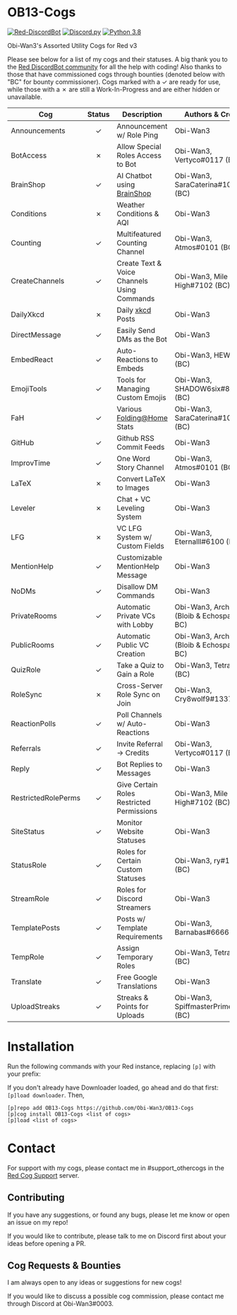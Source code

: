 # OB13-Cogs
[![Red-DiscordBot](https://img.shields.io/badge/Red--DiscordBot-V3-red.svg)](https://github.com/Cog-Creators/Red-DiscordBot)
[![Discord.py](https://img.shields.io/badge/Discord.py-rewrite-blue.svg)](https://github.com/Rapptz/discord.py/tree/rewrite)
[![Python 3.8](https://img.shields.io/pypi/pyversions/Red-Discordbot)](https://www.python.org/downloads/)

Obi-Wan3's Assorted Utility Cogs for Red v3

Please see below for a list of my cogs and their statuses. 
A big thank you to the [Red DiscordBot community](https://discord.gg/red) for all the help with coding! 
Also thanks to those that have commissioned cogs through bounties (denoted below with "BC" for bounty commissioner). 
Cogs marked with a ✓ are ready for use, while those with a ✗ are still a Work-In-Progress and are either hidden or unavailable.

| Cog | Status | Description | Authors & Credits |
| --- | :---: | --- | --- |
| Announcements | ✓ | Announcement w/ Role Ping | Obi-Wan3 |
| BotAccess | ✗ | Allow Special Roles Access to Bot | Obi-Wan3, Vertyco#0117 (BC) |
| BrainShop | ✓ | AI Chatbot using [BrainShop](https://brainshop.ai/) | Obi-Wan3, SaraCaterina#1015 (BC) |
| Conditions | ✗ | Weather Conditions & AQI | Obi-Wan3 |
| Counting | ✓ | Multifeatured Counting Channel | Obi-Wan3, Atmos#0101 (BC) |
| CreateChannels | ✓ | Create Text & Voice Channels Using Commands | Obi-Wan3, Mile High#7102 (BC) |
| DailyXkcd | ✗ | Daily [xkcd](http://xkcd.com/) Posts | Obi-Wan3 |
| DirectMessage | ✓ | Easily Send DMs as the Bot | Obi-Wan3 |
| EmbedReact | ✓ | Auto-Reactions to Embeds | Obi-Wan3, HEW#6942 (BC) |
| EmojiTools | ✓ | Tools for Managing Custom Emojis | Obi-Wan3, SHADOW6six#8807 (BC) |
| FaH | ✓ | Various [Folding@Home](https://foldingathome.org/) Stats | Obi-Wan3, SaraCaterina#1015 (BC) |
| GitHub | ✓ | Github RSS Commit Feeds | Obi-Wan3 |
| ImprovTime | ✓ | One Word Story Channel | Obi-Wan3, Atmos#0101 (BC) |
| LaTeX | ✗ | Convert LaTeX to Images | Obi-Wan3 |
| Leveler | ✗ | Chat + VC Leveling System | Obi-Wan3 |
| LFG | ✗ | VC LFG System w/ Custom Fields | Obi-Wan3, Eternalll#6100 (BC) |
| MentionHelp | ✓ | Customizable MentionHelp Message | Obi-Wan3 |
| NoDMs | ✓ | Disallow DM Commands | Obi-Wan3 |
| PrivateRooms | ✓ | Automatic Private VCs with Lobby | Obi-Wan3, Archetype (Bloib & Echospawn, BC) |
| PublicRooms | ✓ | Automatic Public VC Creation | Obi-Wan3, Archetype (Bloib & Echospawn, BC) |
| QuizRole | ✓ | Take a Quiz to Gain a Role | Obi-Wan3, Tetra#0001 (BC) |
| RoleSync | ✗ | Cross-Server Role Sync on Join | Obi-Wan3, Cry8wolf9#1337 (BC) |
| ReactionPolls | ✓ | Poll Channels w/ Auto-Reactions | Obi-Wan3 |
| Referrals | ✓ | Invite Referral -> Credits | Obi-Wan3, Vertyco#0117 (BC) |
| Reply | ✓ | Bot Replies to Messages | Obi-Wan3 |
| RestrictedRolePerms | ✓ | Give Certain Roles Restricted Permissions | Obi-Wan3, Mile High#7102 (BC) |
| SiteStatus | ✓ | Monitor Website Statuses | Obi-Wan3 |
| StatusRole | ✓ | Roles for Certain Custom Statuses | Obi-Wan3, ry#1000 (BC) |
| StreamRole | ✓ | Roles for Discord Streamers | Obi-Wan3 |
| TemplatePosts | ✓ | Posts w/ Template Requirements | Obi-Wan3, Barnabas#6666 (BC) |
| TempRole | ✓ | Assign Temporary Roles | Obi-Wan3, Tetra#0001 (BC) |
| Translate | ✓ | Free Google Translations | Obi-Wan3 |
| UploadStreaks | ✓ | Streaks & Points for Uploads | Obi-Wan3,  SpiffmasterPrime#8931 (BC)|

# Installation
Run the following commands with your Red instance, replacing `[p]` with your prefix:

If you don't already have Downloader loaded, go ahead and do that first: `[p]load downloader`. Then, 
```
[p]repo add OB13-Cogs https://github.com/Obi-Wan3/OB13-Cogs
[p]cog install OB13-Cogs <list of cogs>
[p]load <list of cogs>
```

# Contact
For support with my cogs, please contact me in #support_othercogs in the [Red Cog Support](https://discord.gg/GET4DVk) server.


## Contributing
If you have any suggestions, or found any bugs, please let me know or open an issue on my repo!

If you would like to contribute, please talk to me on Discord first about your ideas before opening a PR.


## Cog Requests & Bounties
I am always open to any ideas or suggestions for new cogs! 

If you would like to discuss a possible cog commission, please contact me through Discord at Obi-Wan3#0003.
